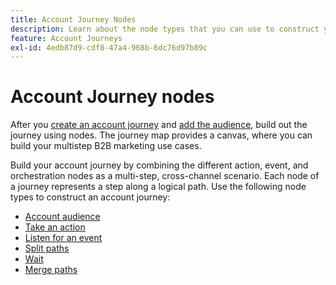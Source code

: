 ```yaml
---
title: Account Journey Nodes
description: Learn about the node types that you can use to construct your account journeys in Journey Optimizer B2B Edition.
feature: Account Journeys
exl-id: 4edb87d9-cdf8-47a4-968b-6dc76d97b89c
---
```

# Account Journey nodes

After you [create an account journey](journey-overview.md#create-an-account-journey) and [add the audience](journey-overview.md#add-the-account-audience-for-your-journey), build out the journey using nodes. The journey map provides a canvas, where you can build your multistep B2B marketing use cases.

Build your account journey by combining the different action, event, and orchestration nodes as a multi-step, cross-channel scenario. Each node of a journey represents a step along a logical path. Use the following node types to construct an account journey:

* [Account audience](./account-audience-nodes.md)
* [Take an action](./action-nodes.md)
* [Listen for an event](./listen-for-event-nodes.md)
* [Split paths](./split-merge-paths-nodes.md)
* [Wait](./wait-nodes.md)
* [Merge paths](./split-merge-paths-nodes.md)

